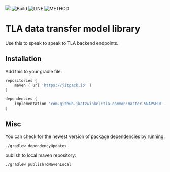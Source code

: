 [![](https://jitpack.io/v/jkatzwinkel/tla-common.svg)](https://jitpack.io/#jkatzwinkel/tla-common)
![Build](https://github.com/JKatzwinkel/tla-common/workflows/Java%20CI/badge.svg)
![LINE](https://img.shields.io/badge/line--coverage-87%25-brightgreen.svg)
![METHOD](https://img.shields.io/badge/method--coverage-79%25-yellow.svg)

# TLA data transfer model library

Use this to speak to speak to TLA backend endpoints.

## Installation

Add this to your gradle file:

```groovy
repositories {
    maven { url 'https://jitpack.io' }
}

dependencies {
    implementation 'com.github.jkatzwinkel:tla-common:master-SNAPSHOT'
}
```

## Misc

You can check for the newest version of package dependencies by running:

    ./gradlew dependencyUpdates


publish to local maven repository:

    ./gradlew publishToMavenLocal
